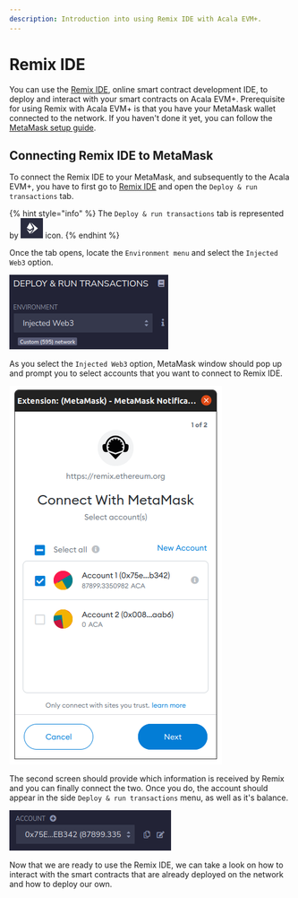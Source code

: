 ```yaml
---
description: Introduction into using Remix IDE with Acala EVM+.
---
```


# Remix IDE

You can use the [Remix IDE](https://remix.ethereum.org/), online smart contract development IDE, to deploy and interact with your smart contracts on Acala EVM+. Prerequisite for using Remix with Acala EVM+ is that you have your MetaMask wallet connected to the network. If you haven't done it yet, you can follow the [MetaMask setup guide](../metamask/).

## Connecting Remix IDE to MetaMask

To connect the Remix IDE to your MetaMask, and subsequently to the Acala EVM+, you have to first go to [Remix IDE](https://remix.ethereum.org/) and open the `Deploy & run transactions` tab.

{% hint style="info" %}
The `Deploy & run transactions` tab is represented by ![](<../../.gitbook/assets/Screenshot from 2022-01-27 12-23-19.png>) icon.
{% endhint %}

Once the tab opens, locate the `Environment menu` and select the `Injected Web3` option.

![](<../../.gitbook/assets/Screenshot from 2022-01-27 18-14-42.png>)

As you select the `Injected Web3` option, MetaMask window should pop up and prompt you to select accounts that you want to connect to Remix IDE.

![](<../../.gitbook/assets/Screenshot from 2022-01-27 18-18-12.png>)

The second screen should provide which information is received by Remix and you can finally connect the two. Once you do, the account should appear in the side `Deploy & run transactions` menu, as well as it's balance.

![](<../../.gitbook/assets/Screenshot from 2022-01-27 18-24-59.png>)

Now that we are ready to use the Remix IDE, we can take a look on how to interact with the smart contracts that are already deployed on the network and how to deploy our own.
